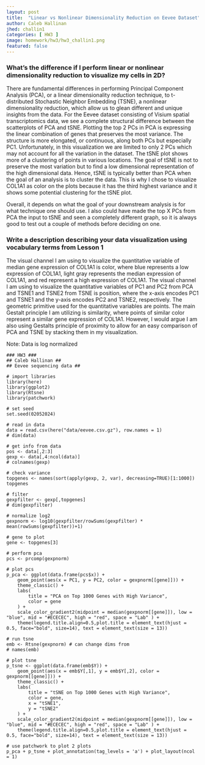 ```yaml
---
layout: post
title:  "Linear vs Nonlinear Dimensionality Reduction on Eevee Dataset"
author: Caleb Hallinan
jhed: challin1
categories: [ HW3 ]
image: homework/hw3/hw3_challin1.png
featured: false
---
```



### What’s the difference if I perform linear or nonlinear dimensionality reduction to visualize my cells in 2D?
There are fundamental differences in performing Principal Component Analysis (PCA), or a linear dimensionality reduction technique, to t-distributed Stochastic Neighbor Embedding (TSNE), a nonlinear dimensionality reduction, which allow us to glean different and unique insights from the data. For the Eevee dataset consisting of Visium spatial transcriptomics data, we see a complete structural difference between the scatterplots of PCA and tSNE. Plotting the top 2 PCs in PCA is expressing the linear combination of genes that preserves the most variance. The structure is more elongated, or continuous, along both PCs but especially PC1. Unfortunately, in this visualization we are limited to only 2 PCs which may not account for all the variation in the dataset. The tSNE plot shows more of a clustering of points in various locations. The goal of tSNE is not to preserve the most variation but to find a low dimensional representation of the high dimensional data. Hence, tSNE is typically better than PCA when the goal of an analysis is to cluster the data. This is why I chose to visualize COL1A1 as color on the plots because it has the third highest variance and it shows some potential clustering for the tSNE plot. 

Overall, it depends on what the goal of your downstream analysis is for what technique one should use. I also could have made the top X PCs from PCA the input to tSNE and seen a completely different graph, so it is always good to test out a couple of methods before deciding on one.


### Write a description describing your data visualization using vocabulary terms from Lesson 1

The visual channel I am using to visualize the quantitative variable of median gene expression of COL1A1 is color, where blue represents a low expression of COL1A1, light gray represents the median expression of COL1A1, and red represent a high expression of COL1A1. The visual channel I am using to visualize the quantitative variables of PC1 and PC2 from PCA and TSNE1 and TSNE2 from TSNE is position, where the x-axis encodes PC1 and TSNE1 and the y-axis encodes PC2 and TSNE2, respectively. The geometric primitive used for the quantitative variables are points. The main Gestalt principle I am utilizing is similarity, where points of similar color represent a similar gene expression of COL1A1. However, I would argue I am also using Gestalts principle of proximity to allow for an easy comparison of PCA and TSNE by stacking them in my visualization.

Note: Data is log normalized


```{r}
### HW3 ###
## Caleb Hallinan ##
## Eevee sequencing data ##

# import libraries
library(here)
library(ggplot2)
library(Rtsne)
library(patchwork)

# set seed
set.seed(02052024)

# read in data
data = read.csv(here("data/eevee.csv.gz"), row.names = 1)
# dim(data)

# get info from data
pos <- data[,2:3]
gexp <- data[,4:ncol(data)]
# colnames(gexp)

# check variance
topgenes <- names(sort(apply(gexp, 2, var), decreasing=TRUE)[1:1000])
topgenes

# filter
gexpfilter <- gexp[,topgenes]
# dim(gexpfilter)

# normalize log2
gexpnorm <- log10(gexpfilter/rowSums(gexpfilter) * mean(rowSums(gexpfilter))+1)

# gene to plot
gene <- topgenes[3]

# perform pca
pcs <- prcomp(gexpnorm)

# plot pcs
p_pca <- ggplot(data.frame(pcs$x)) +
    geom_point(aes(x = PC1, y = PC2, color = gexpnorm[[gene]])) +
    theme_classic() +
    labs(
        title = "PCA on Top 1000 Genes with High Variance",
        color = gene
    ) +
    scale_color_gradient2(midpoint = median(gexpnorm[[gene]]), low = "blue", mid = "#ECECEC", high = "red", space = "Lab" ) + 
    theme(legend.title.align=0.5,plot.title = element_text(hjust = 0.5, face="bold", size=14), text = element_text(size = 13))

# run tsne
emb <- Rtsne(gexpnorm) # can change dims from 
# names(emb)

# plot tsne
p_tsne <- ggplot(data.frame(emb$Y)) +
    geom_point(aes(x = emb$Y[,1], y = emb$Y[,2], color = gexpnorm[[gene]])) +
    theme_classic() +
    labs(
        title = "tSNE on Top 1000 Genes with High Variance",
        color = gene,
        x = "tSNE1",
        y = "tSNE2"
    ) +
    scale_color_gradient2(midpoint = median(gexpnorm[[gene]]), low = "blue", mid = "#ECECEC", high = "red", space = "Lab" ) + 
    theme(legend.title.align=0.5,plot.title = element_text(hjust = 0.5, face="bold", size=14), text = element_text(size = 13))

# use patchwork to plot 2 plots
p_pca + p_tsne + plot_annotation(tag_levels = 'a') + plot_layout(ncol = 1)

```


